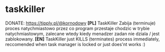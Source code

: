 # taskkiller
DONATE: https://tipply.pl/@kornodowy
**[PL]** TaskKiller Zabija (terminuje) proces natychmiastowo przez co program przestaje chodzic w trybie natychmiastowym, zalecane wtedy kiedy menadzer zadan nie dziala / jest zablokowany.
**[EN]** TaskKiller just KILLS (terminates) process immediately, reccomended when task manager is locked or just does'nt works :)
